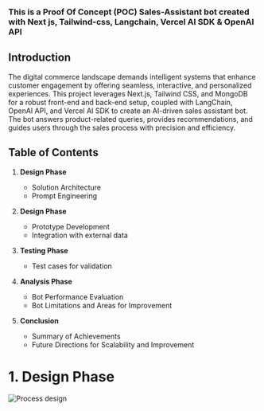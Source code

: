 ### This is a Proof Of Concept (POC) Sales-Assistant bot created with Next js, Tailwind-css, Langchain, Vercel AI SDK & OpenAI API

## Introduction

The digital commerce landscape demands intelligent systems that enhance customer engagement by offering seamless, interactive, and personalized experiences. This project leverages Next.js, Tailwind CSS, and MongoDB for a robust front-end and back-end setup, coupled with LangChain, OpenAI API, and Vercel AI SDK to create an AI-driven sales assistant bot. The bot answers product-related queries, provides recommendations, and guides users through the sales process with precision and efficiency.

## Table of Contents

1. **Design Phase**
   - Solution Architecture
   - Prompt Engineering
     
2. **Design Phase**
   - Prototype Development
   - Integration with external data

3. **Testing Phase**
   - Test cases for validation
  
4. **Analysis Phase**  
   - Bot Performance Evaluation  
   - Bot Limitations and Areas for Improvement
  
5. **Conclusion**  
    - Summary of Achievements  
    - Future Directions for Scalability and Improvement
  
# 1. Design Phase 
![Process design]()
